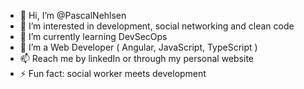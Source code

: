 - 👋 Hi, I’m @PascalNehlsen
- 👀 I’m interested in development, social networking and clean code
- 💞️ I’m currently learning DevSecOps
- 🌱 I’m a Web Developer ( Angular, JavaScript, TypeScript )
- 📫 Reach me by linkedIn or through my personal website
- ⚡ Fun fact: social worker meets development

<!---
PascalNehlsen/PascalNehlsen is a ✨ special ✨ repository because its `README.md` (this file) appears on your GitHub profile.
You can click the Preview link to take a look at your changes.
--->

